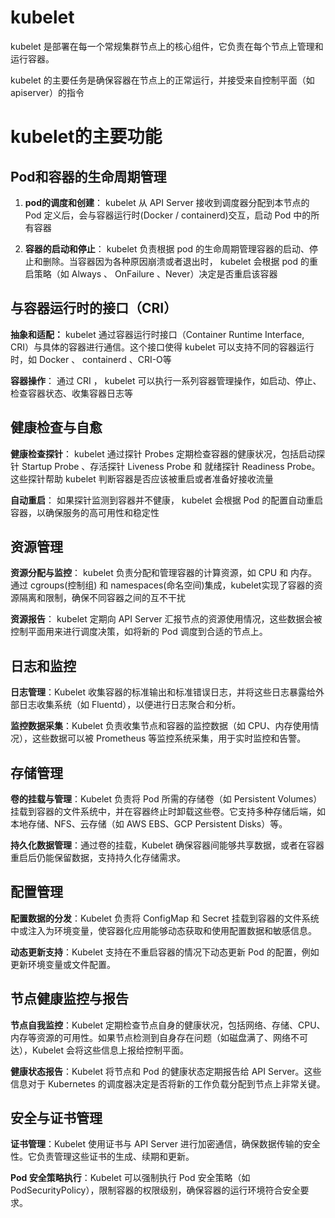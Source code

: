

# kubelet

kubelet 是部署在每一个常规集群节点上的核心组件，它负责在每个节点上管理和运行容器。

kubelet 的主要任务是确保容器在节点上的正常运行，并接受来自控制平面（如apiserver）的指令

# kubelet的主要功能

## Pod和容器的生命周期管理

1. **pod的调度和创建**： kubelet 从 API Server 接收到调度器分配到本节点的 Pod 定义后，会与容器运行时(Docker / containerd)交互，启动 Pod 中的所有容器
   
2. **容器的启动和停止**： kubelet 负责根据 pod 的生命周期管理容器的启动、停止和删除。当容器因为各种原因崩溃或者退出时， kubelet 会根据 pod 的重启策略（如 Always 、 OnFailure 、Never）决定是否重启该容器
   
## 与容器运行时的接口（CRI）

   
**抽象和适配：** kubelet 通过容器运行时接口（Container Runtime Interface, CRI）与具体的容器进行通信。这个接口使得 kubelet 可以支持不同的容器运行时，如 Docker 、 containerd 、CRI-O等


**容器操作**： 通过 CRI ， kubelet 可以执行一系列容器管理操作，如启动、停止、检查容器状态、收集容器日志等


## 健康检查与自愈

**健康检查探针**： kubelet 通过探针 Probes 定期检查容器的健康状况，包括启动探针 Startup Probe 、存活探针 Liveness Probe 和 就绪探针 Readiness Probe。 这些探针帮助 kubelet 判断容器是否应该被重启或者准备好接收流量


**自动重启**： 如果探针监测到容器并不健康， kubelet 会根据 Pod 的配置自动重启容器，以确保服务的高可用性和稳定性

## 资源管理

**资源分配与监控**： kubelet 负责分配和管理容器的计算资源，如 CPU 和 内存。通过 cgroups(控制组) 和 namespaces(命名空间)集成，kubelet实现了容器的资源隔离和限制，确保不同容器之间的互不干扰

**资源报告**： kubelet 定期向 API Server 汇报节点的资源使用情况，这些数据会被控制平面用来进行调度决策，如将新的 Pod 调度到合适的节点上。


## 日志和监控

**日志管理**：Kubelet 收集容器的标准输出和标准错误日志，并将这些日志暴露给外部日志收集系统（如 Fluentd），以便进行日志聚合和分析。

**监控数据采集**：Kubelet 负责收集节点和容器的监控数据（如 CPU、内存使用情况），这些数据可以被 Prometheus 等监控系统采集，用于实时监控和告警。

## 存储管理

**卷的挂载与管理**：Kubelet 负责将 Pod 所需的存储卷（如 Persistent Volumes）挂载到容器的文件系统中，并在容器终止时卸载这些卷。它支持多种存储后端，如本地存储、NFS、云存储（如 AWS EBS、GCP Persistent Disks）等。

**持久化数据管理**：通过卷的挂载，Kubelet 确保容器间能够共享数据，或者在容器重启后仍能保留数据，支持持久化存储需求。

## 配置管理

**配置数据的分发**：Kubelet 负责将 ConfigMap 和 Secret 挂载到容器的文件系统中或注入为环境变量，使容器化应用能够动态获取和使用配置数据和敏感信息。

**动态更新支持**：Kubelet 支持在不重启容器的情况下动态更新 Pod 的配置，例如更新环境变量或文件配置。


## 节点健康监控与报告


**节点自我监控**：Kubelet 定期检查节点自身的健康状况，包括网络、存储、CPU、内存等资源的可用性。如果节点检测到自身存在问题（如磁盘满了、网络不可达），Kubelet 会将这些信息上报给控制平面。

**健康状态报告**：Kubelet 将节点和 Pod 的健康状态定期报告给 API Server。这些信息对于 Kubernetes 的调度器决定是否将新的工作负载分配到节点上非常关键。

## 安全与证书管理

**证书管理**：Kubelet 使用证书与 API Server 进行加密通信，确保数据传输的安全性。它负责管理这些证书的生成、续期和更新。

**Pod 安全策略执行**：Kubelet 可以强制执行 Pod 安全策略（如 PodSecurityPolicy），限制容器的权限级别，确保容器的运行环境符合安全要求。